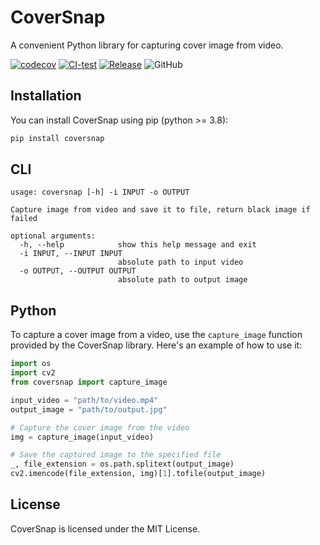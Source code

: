 # CoverSnap
A convenient Python library for capturing cover image from video.

[![codecov](https://codecov.io/github/Biu-X/CoverSnap/branch/main/graph/badge.svg?token=FYCR8Y4NDI)](https://codecov.io/github/Biu-X/CoverSnap)
[![CI-test](https://github.com/Biu-X/CoverSnap/actions/workflows/CI-test.yml/badge.svg)](https://github.com/Biu-X/CoverSnap/actions/workflows/CI-test.yml)
[![Release](https://github.com/Biu-X/CoverSnap/actions/workflows/Release.yml/badge.svg)](https://github.com/Biu-X/CoverSnap/actions/workflows/Release.yml)
![GitHub](https://img.shields.io/github/license/Biu-X/CoverSnap)


## Installation
You can install CoverSnap using pip (python >= 3.8):

```bash
pip install coversnap
```

## CLI
```
usage: coversnap [-h] -i INPUT -o OUTPUT

Capture image from video and save it to file, return black image if failed

optional arguments:
  -h, --help            show this help message and exit
  -i INPUT, --INPUT INPUT
                        absolute path to input video
  -o OUTPUT, --OUTPUT OUTPUT
                        absolute path to output image
```


## Python
To capture a cover image from a video, use the `capture_image` function provided by the CoverSnap library. Here's an example of how to use it:

```python
import os
import cv2
from coversnap import capture_image

input_video = "path/to/video.mp4"
output_image = "path/to/output.jpg"

# Capture the cover image from the video
img = capture_image(input_video)

# Save the captured image to the specified file
_, file_extension = os.path.splitext(output_image)
cv2.imencode(file_extension, img)[1].tofile(output_image)
```

## License
CoverSnap is licensed under the MIT License.

